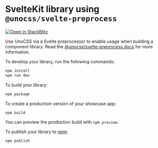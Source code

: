 # SvelteKit library using `@unocss/svelte-preprocess`

[![Open in StackBlitz](https://developer.stackblitz.com/img/open_in_stackblitz_small.svg)](https://stackblitz.com/fork/github/unocss/unocss/tree/main/examples/sveltekit-preprocess)

Use UnoCSS via a Svelte preprocessor to enable usage when building a component library. Read the [@unocss/svelte-preprocess docs](https://unocss.dev/integrations/svelte-scoped#preprocessor) for more information.

To develop your library, run the following commands:

```bash
npm install
npm run dev
```

To build your library:

```bash
npm package
```

To create a production version of your showcase app:

```bash
npm build
```

You can preview the production build with `npm preview`.

To publish your library to [npm](https://www.npmjs.com):

```bash
npm publish
```
